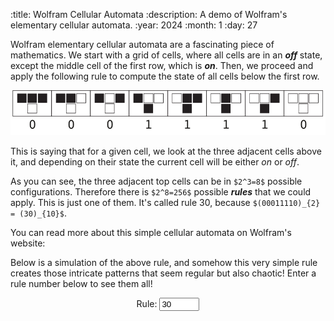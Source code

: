 :title: Wolfram Cellular Automata
:description: A demo of Wolfram's elementary cellular automata.
:year: 2024
:month: 1
:day: 27

Wolfram elementary cellular automata are a fascinating piece of mathematics. We start with a grid of cells, where all cells are in an ***off*** state, except the middle cell of the first row, which is ***on***. Then, we proceed and apply the following rule to compute the state of all cells below the first row.

![rules](../markdown/automata.svg)

This is saying that for a given cell, we look at the three adjacent cells above it, and depending on their state the current cell will be either *on* or *off*.

As you can see, the three adjacent top cells can be in `$2^3=8$` possible configurations. Therefore there is `$2^8=256$` possible ***rules*** that we could apply. This is just one of them. It's called rule 30, because `$(00011110)_{2} = (30)_{10}$`.

You can read more about this simple cellular automata on Wolfram's website:

[](https://mathworld.wolfram.com/ElementaryCellularAutomaton.html)

Below is a simulation of the above rule, and somehow this very simple rule creates those intricate patterns that seem regular but also chaotic! Enter a rule number below to see them all!

<canvas class="article-canvas" id="canvas"></canvas>
<center>
<div>
    <span class="text">Rule: </span>
    <input type="number" min="0" max="255" value="30" id="rule">
</div>
</center>
<script src="../scripts/canvas.js"></script>
<script src="../scripts/automata.js"></script>
